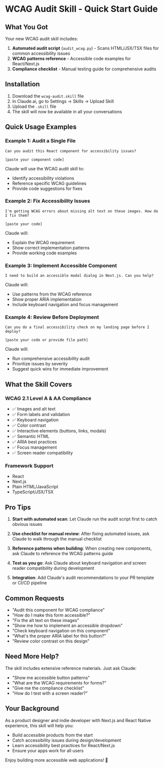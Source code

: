 # WCAG Audit Skill - Quick Start Guide

## What You Got

Your new WCAG audit skill includes:

1. **Automated audit script** (`audit_wcag.py`) - Scans HTML/JSX/TSX files for common accessibility issues
2. **WCAG patterns reference** - Accessible code examples for React/Next.js
3. **Compliance checklist** - Manual testing guide for comprehensive audits

## Installation

1. Download the `wcag-audit.skill` file
2. In Claude.ai, go to Settings → Skills → Upload Skill
3. Upload the `.skill` file
4. The skill will now be available in all your conversations

## Quick Usage Examples

### Example 1: Audit a Single File

```
Can you audit this React component for accessibility issues?

[paste your component code]
```

Claude will use the WCAG audit skill to:
- Identify accessibility violations
- Reference specific WCAG guidelines
- Provide code suggestions for fixes

### Example 2: Fix Accessibility Issues

```
I'm getting WCAG errors about missing alt text on these images. How do I fix them?

[paste your code]
```

Claude will:
- Explain the WCAG requirement
- Show correct implementation patterns
- Provide working code examples

### Example 3: Implement Accessible Component

```
I need to build an accessible modal dialog in Next.js. Can you help?
```

Claude will:
- Use patterns from the WCAG reference
- Show proper ARIA implementation
- Include keyboard navigation and focus management

### Example 4: Review Before Deployment

```
Can you do a final accessibility check on my landing page before I deploy?

[paste your code or provide file path]
```

Claude will:
- Run comprehensive accessibility audit
- Prioritize issues by severity
- Suggest quick wins for immediate improvement

## What the Skill Covers

### WCAG 2.1 Level A & AA Compliance
- ✅ Images and alt text
- ✅ Form labels and validation
- ✅ Keyboard navigation
- ✅ Color contrast
- ✅ Interactive elements (buttons, links, modals)
- ✅ Semantic HTML
- ✅ ARIA best practices
- ✅ Focus management
- ✅ Screen reader compatibility

### Framework Support
- React
- Next.js
- Plain HTML/JavaScript
- TypeScript/JSX/TSX

## Pro Tips

1. **Start with automated scan**: Let Claude run the audit script first to catch obvious issues

2. **Use checklist for manual review**: After fixing automated issues, ask Claude to walk through the manual checklist

3. **Reference patterns when building**: When creating new components, ask Claude to reference the WCAG patterns guide

4. **Test as you go**: Ask Claude about keyboard navigation and screen reader compatibility during development

5. **Integration**: Add Claude's audit recommendations to your PR template or CI/CD pipeline

## Common Requests

- "Audit this component for WCAG compliance"
- "How do I make this form accessible?"
- "Fix the alt text on these images"
- "Show me how to implement an accessible dropdown"
- "Check keyboard navigation on this component"
- "What's the proper ARIA label for this button?"
- "Review color contrast on this design"

## Need More Help?

The skill includes extensive reference materials. Just ask Claude:
- "Show me accessible button patterns"
- "What are the WCAG requirements for forms?"
- "Give me the compliance checklist"
- "How do I test with a screen reader?"

## Your Background

As a product designer and indie developer with Next.js and React Native experience, this skill will help you:
- Build accessible products from the start
- Catch accessibility issues during design/development
- Learn accessibility best practices for React/Next.js
- Ensure your apps work for all users

Enjoy building more accessible web applications! 🎉
